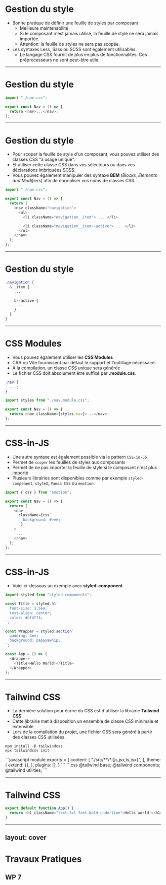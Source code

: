 # Gestion du style

- Bonne pratique de définir une feuille de styles par composant
  - Meilleure maintenabilité
  - Si le composant n'est jamais utilisé, la feuille de style ne sera jamais importée.
  - Attention: la feuille de styles ne sera pas scopée.
- Les syntaxes Less, Sass ou SCSS sont également utilisables.
  - Le langage CSS fournit de plus en plus de fonctionnalités. Ces préprocesseurs ne sont peut-être utile.

---

# Gestion du style

```typescript
import "./nav.css";

export const Nav = () => {
  return <nav>...</nav>;
};
```

---

# Gestion du style

- Pour scoper la feuille de style d'un composant, vous pouvez utiliser des classes CSS "à usage unique".
- Et utiliser cette classe CSS dans vos sélecteurs ou dans vos déclarations imbriquées SCSS.
- Vous pouvez également manipuler des syntaxe **BEM** (_Blocks, Elements and Modifiers_) afin de normaliser vos noms de classes CSS.

```typescript
import "./nav.css";

export const Nav = () => {
  return (
    <nav className="navigation">
      <ul>
        <li className="navigation__item"> ... </li>

        <li className="navigation__item--active"> ... </li>
      </ul>
    </nav>
  );
};
```

---

# Gestion du style

```scss
.navigation {
  &__item {
    ...

    &--active {
      ...
    }
  }
}
```

---

# CSS Modules

- Vous pouvez également utiliser les **CSS Modules**
- CRA ou Vite fournissent par défaut le support et l'outillage nécessaire.
- A la compilation, un classe CSS unique sera générée
- Le fichier CSS doit absolument être suffixé par **.module.css**.

```css
.nav {
  ...;
}
```

```typescript
import styles from "./nav.module.css";

export const Nav = () => {
  return <nav className={styles.nav}>...</nav>;
};
```

---

# CSS-in-JS

- Une autre syntaxe est également possible via le pattern `CSS-in-JS`
- Permet de `scoper` les feuilles de styles aux composants
- Permet de ne pas importer la feuille de style si le composant n'est plus importé
- Plusieurs librairies sont disponibles comme par exemple `styled-component`, `styleX`, `Panda CSS` ou `emotion`.

```typescript
import { css } from "emotion";

export const Nav = () => {
  return (
    <nav
      className={css`
        background: #eee;
      `}
    >
      ...
    </nav>
  );
};
```

---

# CSS-in-JS

- Voici ci-dessous un exemple avec **styled-component**

```typescript
import styled from "styled-components";

const Title = styled.h1`
  font-size: 1.5em;
  text-align: center;
  color: #bf4f74;
`;

const Wrapper = styled.section`
  padding: 4em;
  background: papayawhip;
`;

const App = () => (
  <Wrapper>
    <Title>Hello World!</Title>
  </Wrapper>
);
```

---

# Tailwind CSS

- La dernière solution pour écrire du CSS est d'utiliser la librairie **Tailwind CSS**
- Cette librairie met à disposition un ensemble de classe CSS minimale et extensible
- Lors de la compilation du projet, une fichier CSS sera généré à partir des classes CSS utilisées.

```shell
npm install -D tailwindcss
npx tailwindcss init
```

<v-click>
```javascript
module.exports = {
  content: [
    "./src/**/*.{js,jsx,ts,tsx}",
  ],
  theme: {
    extend: {},
  },
  plugins: [],
}
```
</v-click>

<v-click>
```css
@tailwind base;
@tailwind components;
@tailwind utilities;
```
</v-click>

---

# Tailwind CSS

```typescript
export default function App() {
  return <h1 className="text-3xl font-bold underline">Hello world!</h1>;
}
```

---
layout: cover
---

# Travaux Pratiques

## WP 7
